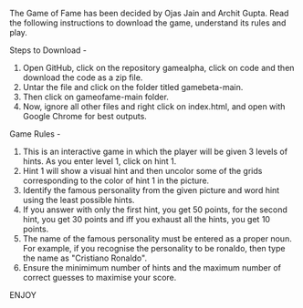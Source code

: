 The Game of Fame has been decided by Ojas Jain and Archit Gupta. Read the following instructions to download the game, understand its rules and play.

Steps to Download -
1. Open GitHub, click on the repository gamealpha, click on code and then download the code as a zip file. 
2. Untar the file and click on the folder titled gamebeta-main. 
3. Then click on gameofame-main folder.
4. Now, ignore all other files and right click on index.html, and open with Google Chrome for best outputs.

Game Rules - 
1. This is an interactive game in which the player will be given 3 levels of hints. As you enter level 1, click on hint 1.
2. Hint 1 will show a visual hint and then uncolor some of the grids corresponding to the color of hint 1 in the picture.
3. Identify the famous personality from the given picture and word hint using the least possible hints. 
4. If you answer with only the first hint, you get 50 points, for the second hint, you get 30 points and iff you exhaust all the hints, you get 10 points.
5. The name of the famous personality must be entered as a proper noun. For example, if you recognise the personality to be ronaldo, then type the name as "Cristiano Ronaldo".
6. Ensure the minimimum number of hints and the maximum number of correct guesses to maximise your score.


ENJOY

